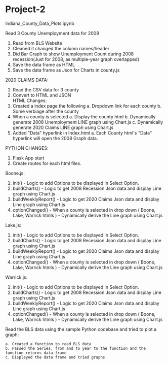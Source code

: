 # Project-2

Indiana_County_Data_Plots.ipynb

Read 3 County Unemployment data for 2008 
  1. Read from BLS Website
  2. Cleaned it changed the column names/header
  3. Did Bar Graph to show Unemployment Count during 2008 recession(Just for 2008, as multiple-year graph overlapped) 
  4. Save the data frame as HTML
  5. Save the data frame as Json for Charts in county.js

2020 CLAIMS DATA:

  1. Read the CSV data for 3 county
  2. Convert to HTML and JSON  
HTML Changes:
  1. Created a index page the following 
     a. Dropdown link for each county
     b. Some verbiage after the county
  2. When a county is selected
     a. Display the county html
     b. Dynamically generate 2008 Unemployment LINE graph using Chart.js
     c. Dynamically generate 2020 Claims LINE graph using Chart.js
  3. Added "Data" hyperlink in Index.html
     a. Each County html's "Data" hyperlink will open the 2008 Graph data.
  
PYTHON CHANGES:
  1. Flask App start
  2. Create routes for each html files.

Boone.js:
  1. init() - Logic to add Options to be displayed in Select Option.
  2. buildCharts() - Logic to get 2008 Recession Json data and display Line graph using Chart.js
  3. buildWeeklyReport() - Logic to get 2020 Claims Json data and display Line graph using Chart.js
  4. optionChanged() - When a county is selected in drop down ( Boone, Lake, Warrick htmls ) - Dynamically derive the Line graph using Chart.js

Lake.js:
  1. init() - Logic to add Options to be displayed in Select Option.
  2. buildCharts() - Logic to get 2008 Recession Json data and display Line graph using Chart.js
  3. buildWeeklyReport() - Logic to get 2020 Claims Json data and display Line graph using Chart.js
  4. optionChanged() - When a county is selected in drop down ( Boone, Lake, Warrick htmls ) - Dynamically derive the Line graph using Chart.js

Warrick.js:
  1. init() - Logic to add Options to be displayed in Select Option.
  2. buildCharts() - Logic to get 2008 Recession Json data and display Line graph using Chart.js
  3. buildWeeklyReport() - Logic to get 2020 Claims Json data and display Line graph using Chart.js
  4. optionChanged() - When a county is selected in drop down ( Boone, Lake, Warrick htmls ) - Dynamically derive the Line graph using Chart.js
  
Read the BLS data using the sample Python codebase and tried to plot a graph:

    a. Created a function to read BLS data
    b. Passed the Series, from and to year to the function and the function returns data frame
    c. Displayed the data frame and tried graphs

